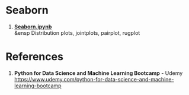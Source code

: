 # Seaborn

1.  **[Seaborn.ipynb](https://github.com/nkuhta/Data-Science-and-Machine-Learning-Bootcamp/blob/master/6.%20%20Seaborn%20Data%20Visualization/Seaborn.ipynb)**  
&ensp	Distribution plots, jointplots, pairplot, rugplot
 
#  References
1.  **Python for Data Science and Machine Learning Bootcamp** - Udemy   
	https://www.udemy.com/python-for-data-science-and-machine-learning-bootcamp
